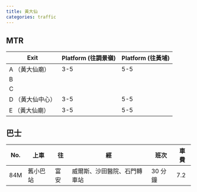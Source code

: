 ```yaml
---
title: 黃大仙
categories: traffic
---
```


## MTR

| Exit             | Platform (往調景嶺) | Platform (往黃埔) |
| ---------------- | ------------------- | ----------------- |
| A （黃大仙廟）   | 3-5                 | 5-5               |
| B                |                     |                   |
| C                |                     |                   |
| D （黃大仙中心） | 3-5                 | 5-5               |
| E （黃大仙廟）   | 3-5                 | 5-5               |

## 巴士

| No. | 上車     | 往   | 經                           | 班次    | 車費 |
| ------ | -------- | ---- | ---------------------------- | ------- | ---- |
| 84M    | 舊小巴站 | 富安 | 威爾斯、沙田醫院、石門轉車站 | 30 分鐘 | 7.2  |
